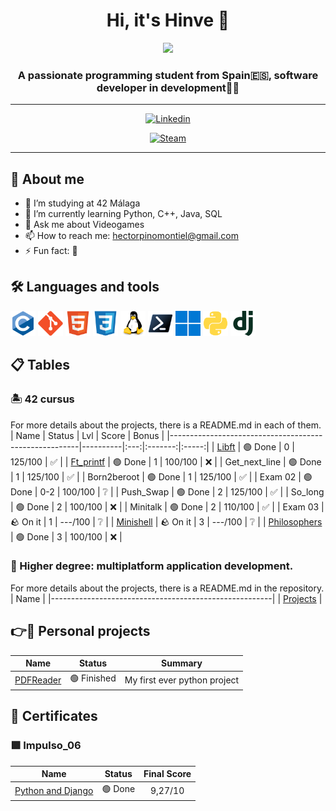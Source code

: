 <div id="head" align="center">
    <h1 align="center">Hi, it's Hinve 🫡</h1>
    <img src="https://media1.giphy.com/media/v1.Y2lkPTc5MGI3NjExemVzY2VkdHo0dHlhcXhvNXd1NWxhcml6dHBpa3M2NXZrMTlqaTlwYiZlcD12MV9pbnRlcm5hbF9naWZfYnlfaWQmY3Q9Zw/L3bj6t3opdeNddYCyl/giphy.webp" width="200" />
    <h3 align="center">A passionate programming student from Spain🇪🇸, software developer in development🧑‍🦯</h3>

---

</div>
<div id="badges" align="center">
    <a href="https://www.linkedin.com/in/h%C3%A9ctor-pino-montiel-02b47024a/">
        <img src="https://img.shields.io/badge/H%C3%A9ctor-blue?style=for-the-badge&logo=linkedin&logoColor=white" alt="Linkedin" />
    </a>
    <p></p>
    <a href="https://steamcommunity.com/id/hinve">
        <img src="https://img.shields.io/badge/hinve-301934?style=for-the-badge&logo=steam&logoColor=white" alt="Steam" />
    </a>
</div>

---
## 🧑 About me

- 📝 I’m studying at 42 Málaga
- 🌱 I’m currently learning Python, C++, Java, SQL
- 💬 Ask me about Videogames
- 📫 How to reach me: hectorpinomontiel@gmail.com
- ⚡ Fun fact: 👺

## 🛠️ Languages and tools
<div id="Tools" align="left">
    <img src="https://github.com/devicons/devicon/blob/master/icons/c/c-original.svg" width="40" height="40"/>
    <img src="https://github.com/devicons/devicon/blob/master/icons/git/git-original.svg" width="40" height="40"/>
    <img src="https://github.com/devicons/devicon/blob/master/icons/html5/html5-original.svg" width="40" height="40"/>
    <img src="https://github.com/devicons/devicon/blob/master/icons/css3/css3-original.svg" width="40" height="40"/>
    <img src="https://github.com/devicons/devicon/blob/master/icons/linux/linux-original.svg" width="40" height="40"/>
    <img src="https://github.com/devicons/devicon/blob/master/icons/powershell/powershell-original.svg" width="40" height="40"/>
    <img src="https://github.com/devicons/devicon/blob/master/icons/windows11/windows11-original.svg" width="40" height="40"/>
    <img src="https://github.com/devicons/devicon/blob/master/icons/python/python-plain.svg" width="40" height="40"/>
    <img src="https://github.com/devicons/devicon/blob/master/icons/django/django-plain.svg" width="40" height="40"/>
</div>

## 📋 Tables
### 🏝️ 42 cursus
For more details about the projects, there is a README.md in each of them.
| Name                                                  | Status   | Lvl |  Score  | Bonus |
|-------------------------------------------------------|----------|:---:|:-------:|:-----:|
| [Libft](https://github.com/hinve/libft)               | 🟢 Done  |  0  | 125/100 | ✅    |
| [Ft_printf](https://github.com/hinve/ft_printf)       | 🟢 Done  |  1  | 100/100 | ❌    |
| Get_next_line                                         | 🟢 Done  |  1  | 125/100 | ✅    |
| Born2beroot                                           | 🟢 Done  |  1  | 125/100 | ✅    |
| Exam 02                                               | 🟢 Done  | 0-2 | 100/100 | ❔     |
| Push_Swap                                             | 🟢 Done  |  2  | 125/100 | ✅    |
| So_long                                               | 🟢 Done  |  2  | 100/100 | ❌    |
| Minitalk                                              | 🟢 Done  |  2  | 110/100 | ✅    |
| Exam 03                                               |  🪨 On it  |  1  | ---/100 | ❔    |
| [Minishell](https://github.com/hinve/minishell)       |  🪨 On it  |  3  | ---/100 | ❔    |
| [Philosophers](https://github.com/hinve/philosophers) | 🟢 Done  |  3  | 100/100 | ❌    |

### 🏫 Higher degree: multiplatform application development.
For more details about the projects, there is a README.md in the repository.
| Name                                                  |
|-------------------------------------------------------|
| [Projects](https://github.com/hinve/HDegreeProjects)  |


## 👉👨 Personal projects
| Name                                           | Status       | Summary                         |
|------------------------------------------------|--------------|:-------------------------------:|
|[PDFReader](https://github.com/hinve/PDFReader) | 🟢 Finished  |   My first ever python project  |

## 📒 Certificates
### 🟩 Impulso_06
| Name                                                           | Status   | Final Score |
|----------------------------------------------------------------|----------|:-----------:|
|[Python and Django](https://github.com/hinve/Python_and_Django) | 🟢 Done  |   9,27/10   |

